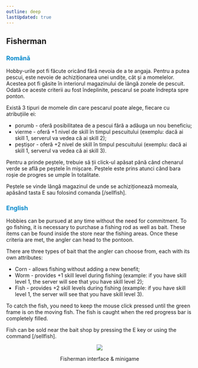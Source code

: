 ```yaml
---
outline: deep
lastUpdated: true
---
```


## Fisherman

### <span style="color: #0088CC">Română</span>

Hobby-urile pot fi făcute oricând fără nevoia de a te angaja. Pentru a putea pescui, este nevoie de achiziționarea unei undițe, cât și a momelelor. Acestea pot fi găsite în interiorul magazinului de lângă zonele de pescuit. Odată ce aceste criterii au fost îndeplinite, pescarul se poate îndrepta spre ponton.

Există 3 tipuri de momele din care pescarul poate alege, fiecare cu atribuțiile ei:

- porumb - oferă posibilitatea de a pescui fără a adăuga un nou beneficiu;
- vierme - oferă +1 nivel de skill în timpul pescuitului (exemplu: dacă ai skill 1, serverul va vedea că ai skill 2);
- peștișor - oferă +2 nivel de skill în timpul pescuitului (exemplu: dacă ai skill 1, serverul va vedea că ai skill 3).

Pentru a prinde peștele, trebuie să ții click-ul apăsat până când chenarul verde se află pe peștele în mișcare. Peștele este prins atunci când bara roșie de progres se umple în totalitate.

Peștele se vinde lângă magazinul de unde se achiziționează momeala, apăsând tasta E sau folosind comanda [/sellfish].

### <span style="color: #0088CC">English</span>

Hobbies can be pursued at any time without the need for commitment. To go fishing, it is necessary to purchase a fishing rod as well as bait. These items can be found inside the store near the fishing areas. Once these criteria are met, the angler can head to the pontoon.

There are three types of bait that the angler can choose from, each with its own attributes:

- Corn - allows fishing without adding a new benefit;
- Worm - provides +1 skill level during fishing (example: if you have skill level 1, the server will see that you have skill level 2);
- Fish - provides +2 skill levels during fishing (example: if you have skill level 1, the server will see that you have skill level 3).

To catch the fish, you need to keep the mouse click pressed until the green frame is on the moving fish. The fish is caught when the red progress bar is completely filled.

Fish can be sold near the bait shop by pressing the E key or using the command [/sellfish].

<p align="center"><img src="https://i.imgur.com/3luV16I.gif"/></p>
<p style="text-align: center">Fisherman interface & minigame</p>